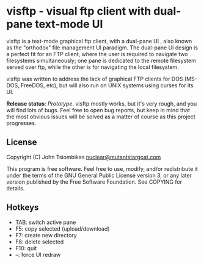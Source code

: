 visftp - visual ftp client with dual-pane text-mode UI
======================================================

visftp is a text-mode graphical ftp client, with a dual-pane UI , also known as
the "orthodox" file management UI paradigm. The dual-pane UI design is a
perfect fit for an FTP client, where the user is required to navigate two
filesystems simultaneously; one pane is dedicated to the remote filesystem
served over ftp, while the other is for navigating the local filesystem.

visftp was written to address the lack of graphical FTP clients for DOS
(MS-DOS, FreeDOS, etc), but will also run on UNIX systems using curses for its
UI.

**Release status**: *Prototype*. visftp mostly works, but it's very rough, and you
will find lots of bugs. Feel free to open bug reports, but keep in mind that the
most obvious issues will be solved as a matter of course as this project
progresses.


License
-------
Copyright (C) John Tsiombikas <nuclear@mutantstargoat.com>

This program is free software. Feel free to use, modify, and/or redistribute it
under the terms of the GNU General Public License version 3, or any later
version published by the Free Software Foundation. See COPYING for details.

Hotkeys
-------
  - TAB: switch active pane
  - F5: copy selected (upload/download)
  - F7: create new directory
  - F8: delete selected
  - F10: quit
  - `~`: force UI redraw
